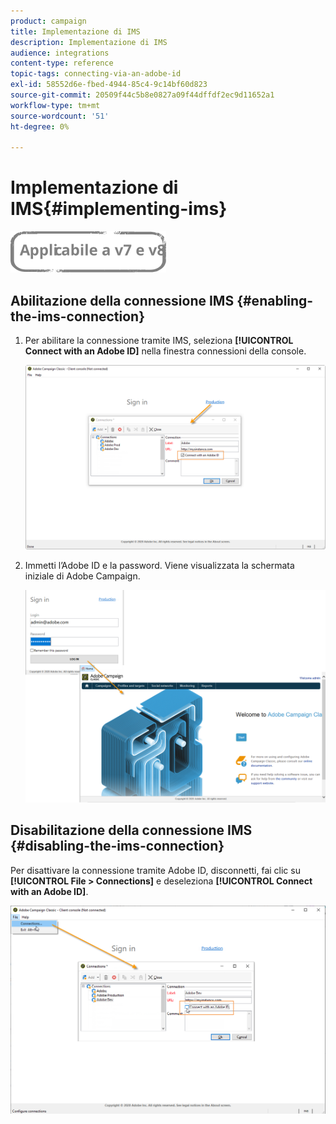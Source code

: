 ```yaml
---
product: campaign
title: Implementazione di IMS
description: Implementazione di IMS
audience: integrations
content-type: reference
topic-tags: connecting-via-an-adobe-id
exl-id: 58552d6e-fbed-4944-85c4-9c14bf60d823
source-git-commit: 20509f44c5b8e0827a09f44dffdf2ec9d11652a1
workflow-type: tm+mt
source-wordcount: '51'
ht-degree: 0%

---
```


# Implementazione di IMS{#implementing-ims}

![](../../assets/common.svg)

## Abilitazione della connessione IMS {#enabling-the-ims-connection}

1. Per abilitare la connessione tramite IMS, seleziona **[!UICONTROL Connect with an Adobe ID]** nella finestra connessioni della console.

   ![](assets/ims_1.png)

1. Immetti l’Adobe ID e la password. Viene visualizzata la schermata iniziale di Adobe Campaign.

   ![](assets/ims_2.png)

## Disabilitazione della connessione IMS {#disabling-the-ims-connection}

Per disattivare la connessione tramite Adobe ID, disconnetti, fai clic su **[!UICONTROL File > Connections]** e deseleziona **[!UICONTROL Connect with an Adobe ID]**.

![](assets/ims_4.png)
